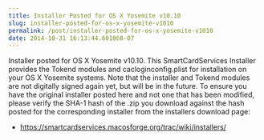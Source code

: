 ```yaml
---
title: Installer Posted for OS X Yosemite v10.10
slug: installer-posted-for-os-x-yosemite-v1010
permalink: /post/installer-posted-for-os-x-yosemite-v1010
date: 2014-10-31 16:13:44.601868-07
---
```


Installer posted for OS X Yosemite v10.10. This SmartCardServices Installer provides the Tokend modules and cacloginconfig.plist for installation on your OS X Yosemite systems. Note that the installer and Tokend modules are not digitally signed again yet, but will be in the future. To ensure you have the original installer posted here and not one that has been modified, please verify the SHA-1 hash of the .zip you download against the hash posted for the corresponding installer from the installers download page:

* <https://smartcardservices.macosforge.org/trac/wiki/installers/>
